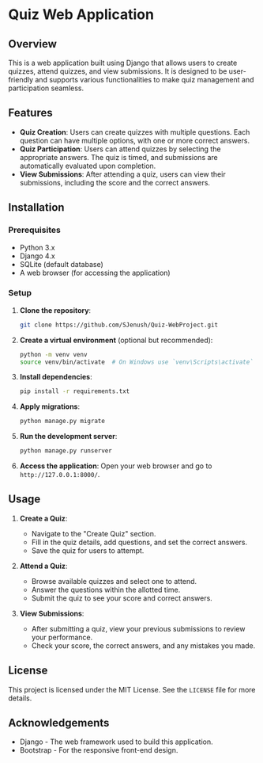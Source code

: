 # Quiz Web Application

## Overview

This is a web application built using Django that allows users to create quizzes, attend quizzes, and view submissions. It is designed to be user-friendly and supports various functionalities to make quiz management and participation seamless.

## Features

- **Quiz Creation**: Users can create quizzes with multiple questions. Each question can have multiple options, with one or more correct answers.
- **Quiz Participation**: Users can attend quizzes by selecting the appropriate answers. The quiz is timed, and submissions are automatically evaluated upon completion.
- **View Submissions**: After attending a quiz, users can view their submissions, including the score and the correct answers.

## Installation

### Prerequisites

- Python 3.x
- Django 4.x
- SQLite (default database)
- A web browser (for accessing the application)

### Setup

1. **Clone the repository**:
    ```bash
    git clone https://github.com/SJenush/Quiz-WebProject.git
    ```

2. **Create a virtual environment** (optional but recommended):
    ```bash
    python -m venv venv
    source venv/bin/activate  # On Windows use `venv\Scripts\activate`
    ```

3. **Install dependencies**:
    ```bash
    pip install -r requirements.txt
    ```

4. **Apply migrations**:
    ```bash
    python manage.py migrate
    ```

5. **Run the development server**:
    ```bash
    python manage.py runserver
    ```

6. **Access the application**:
    Open your web browser and go to `http://127.0.0.1:8000/`.

## Usage

1. **Create a Quiz**:
   - Navigate to the "Create Quiz" section.
   - Fill in the quiz details, add questions, and set the correct answers.
   - Save the quiz for users to attempt.

2. **Attend a Quiz**:
   - Browse available quizzes and select one to attend.
   - Answer the questions within the allotted time.
   - Submit the quiz to see your score and correct answers.

3. **View Submissions**:
   - After submitting a quiz, view your previous submissions to review your performance.
   - Check your score, the correct answers, and any mistakes you made.

## License

This project is licensed under the MIT License. See the `LICENSE` file for more details.

## Acknowledgements

- Django - The web framework used to build this application.
- Bootstrap - For the responsive front-end design.
